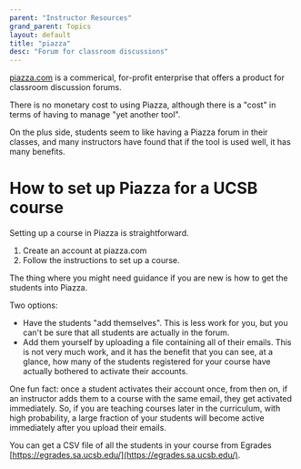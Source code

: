 ```yaml
---
parent: "Instructor Resources"
grand_parent: Topics
layout: default
title: "piazza"
desc: "Forum for classroom discussions"
---
```


[piazza.com](https://piazza.com) is a commerical, for-profit enterprise that offers a product for classroom discussion forums.

There is no monetary cost to using Piazza, although there is a "cost" in terms of having to manage "yet another tool".

On the plus side, students seem to like having a Piazza forum in their classes, and many  instructors have found that if the tool is used
well, it has many benefits.

# How to set up Piazza for a UCSB course

Setting up a course in Piazza is straightforward.

1. Create an account at piazza.com
2. Follow the instructions to set up a course.

The thing where you might need guidance if you are new is how to get the students into Piazza.

Two options:
* Have the students  "add themselves".   This is less work for you, but you can't be sure that all students are actually in the forum.
* Add them yourself by uploading a file containing all of their emails.  This is not very much work, and it has the benefit that you can see, at a glance, how many of the students registered for your course have actually bothered to activate their accounts.

One fun fact: once a student activates their account once, from then on, if an instructor adds them to a course with the same email, they 
get activated immediately.    So, if you are teaching courses later in the curriculum, with high probability, a large fraction of your students 
will become active immediately after you upload their emails.

You can get a CSV file of all the students in your course from Egrades [https://egrades.sa.ucsb.edu/](https://egrades.sa.ucsb.edu/).


